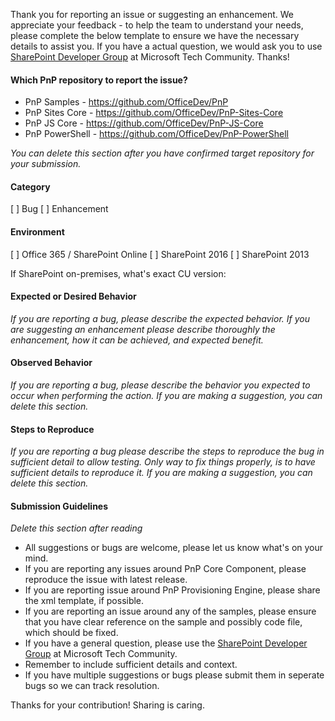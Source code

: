 Thank you for reporting an issue or suggesting an enhancement. We appreciate your feedback - to help the team to understand your needs, please complete the below template to ensure we have the necessary details to assist you. If you have a actual question, we would ask you to use [SharePoint Developer Group](http://aka.ms/sppnp-community) at Microsoft Tech Community. Thanks!

#### Which PnP repository to report the issue?
- PnP Samples - https://github.com/OfficeDev/PnP
- PnP Sites Core - https://github.com/OfficeDev/PnP-Sites-Core
- PnP JS Core - https://github.com/OfficeDev/PnP-JS-Core
- PnP PowerShell - https://github.com/OfficeDev/PnP-PowerShell

*You can delete this section after you have confirmed target repository for your submission.*

#### Category
[ ] Bug
[ ] Enhancement

#### Environment
[ ] Office 365 / SharePoint Online
[ ] SharePoint 2016
[ ] SharePoint 2013

If SharePoint on-premises, what's exact CU version: 

#### Expected or Desired Behavior
_If you are reporting a bug, please describe the expected behavior. If you are suggesting an enhancement please
describe thoroughly the enhancement, how it can be achieved, and expected benefit._

#### Observed Behavior
_If you are reporting a bug, please describe the behavior you expected to occur when performing the action. If you are making a suggestion, you can delete this section._

#### Steps to Reproduce
_If you are reporting a bug please describe the steps to reproduce the bug in sufficient detail to allow testing. Only way to fix things properly, is to have sufficient details to reproduce it. If you are making a suggestion, you can delete this section._

#### Submission Guidelines
_Delete this section after reading_
- All suggestions or bugs are welcome, please let us know what's on your mind.
- If you are reporting any issues around PnP Core Component, please reproduce the issue with latest release.
- If you are reporting issue around PnP Provisioning Engine, please share the xml template, if possible.
- If you are reporting an issue around any of the samples, please ensure that you have clear reference on the sample and possibly code file, which should be fixed.
- If you have a general question, please use the [SharePoint Developer Group](http://aka.ms/sppnp-community) at Microsoft Tech Community.
- Remember to include sufficient details and context.
- If you have multiple suggestions or bugs please submit them in seperate bugs so we can track resolution.

Thanks for your contribution! Sharing is caring.
